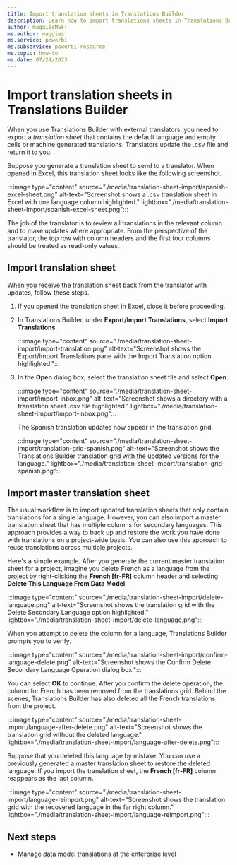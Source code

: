 ```yaml
---
title: Import translation sheets in Translations Builder
description: Learn how to import translations sheets in Translations Builder. Human translators use these .csv files to provide translations to localize Power BI reports.
author: maggiesMSFT   
ms.author: maggies
ms.service: powerbi
ms.subservice: powerbi-resource
ms.topic: how-to
ms.date: 07/24/2023
---
```

# Import translation sheets in Translations Builder

When you use Translations Builder with external translators, you need to export a *translation sheet* that contains the default language and empty cells or machine generated translations. Translators update the .csv file and return it to you.

Suppose you generate a translation sheet to send to a translator. When opened in Excel, this translation sheet looks like the following screenshot.

:::image type="content" source="./media/translation-sheet-import/spanish-excel-sheet.png" alt-text="Screenshot shows a .csv translation sheet in Excel with one language column highlighted." lightbox="./media/translation-sheet-import/spanish-excel-sheet.png":::

The job of the translator is to review all translations in the relevant column and to make updates where appropriate. From the perspective of the translator, the top row with column headers and the first four columns should be treated as read-only values.

## Import translation sheet

When you receive the translation sheet back from the translator with updates, follow these steps.

1. If you opened the translation sheet in Excel, close it before proceeding.
1. In Translations Builder, under **Export/Import Translations**, select **Import Translations**.

   :::image type="content" source="./media/translation-sheet-import/import-translation.png" alt-text="Screenshot shows the Export/Import Translations pane with the Import Translation option highlighted.":::

1. In the **Open** dialog box, select the translation sheet file and select **Open**.

   :::image type="content" source="./media/translation-sheet-import/import-inbox.png" alt-text="Screenshot shows a directory with a translation sheet .csv file highlighted." lightbox="./media/translation-sheet-import/import-inbox.png":::

   The Spanish translation updates now appear in the translation grid.

   :::image type="content" source="./media/translation-sheet-import/translation-grid-spanish.png" alt-text="Screenshot shows the Translations Builder translation grid with the updated versions for the language." lightbox="./media/translation-sheet-import/translation-grid-spanish.png":::

## Import master translation sheet

The usual workflow is to import updated translation sheets that only contain translations for a single language. However, you can also import a master translation sheet that has multiple columns for secondary languages. This approach provides a way to back up and restore the work you have done with translations on a project-wide basis. You can also use this approach to reuse translations across multiple projects.

Here's a simple example. After you generate the current master translation sheet for a project, imagine you delete French as a language from the project by right-clicking the **French [fr-FR]** column header and selecting **Delete This Language From Data Model**.

:::image type="content" source="./media/translation-sheet-import/delete-language.png" alt-text="Screenshot shows the translation grid with the Delete Secondary Language option highlighted." lightbox="./media/translation-sheet-import/delete-language.png":::

When you attempt to delete the column for a language, Translations Builder prompts you to verify.

:::image type="content" source="./media/translation-sheet-import/confirm-language-delete.png" alt-text="Screenshot shows the Confirm Delete Secondary Language Operation dialog box.":::

You can select **OK** to continue. After you confirm the delete operation, the column for French has been removed from the translations grid. Behind the scenes, Translations Builder has also deleted all the French translations from the project.

:::image type="content" source="./media/translation-sheet-import/language-after-delete.png" alt-text="Screenshot shows the translation grid without the deleted language." lightbox="./media/translation-sheet-import/language-after-delete.png":::

Suppose that you deleted this language by mistake. You can use a previously generated a master translation sheet to restore the deleted language. If you import the translation sheet, the **French [fr-FR]** column reappears as the last column.

:::image type="content" source="./media/translation-sheet-import/language-reimport.png" alt-text="Screenshot shows the translation grid with the recovered language in the far right column." lightbox="./media/translation-sheet-import/language-reimport.png":::

## Next steps

- [Manage data model translations at the enterprise level](translation-manage-data-model-enterprise.md)
